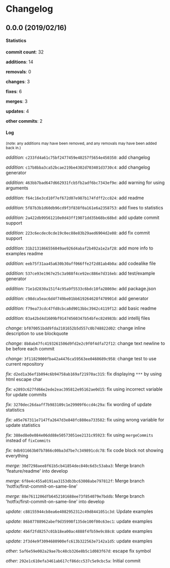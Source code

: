 # Changelog
## 0.0.0 (2019/02/16)
#### Statistics
**commit count**: 32

**additions**: 14

**removals**: 0

**changes**: 3

**fixes**: 6

**merges**: 3

**updates**: 4

**other commits**: 2

#### Log
<small>(note: any additions may have been removed, and any removals may have been added back in.)</small>

*addition:* `c233fd4a61c75bf2477459e40257f5654e450350`: add changelog

*addition:* `c17b8bba3ca52bcae219be4302d703401d3730c4`: add changelog generator

*addition:* `463bb7bad647d662931fcb5fb2adf6bc7343ef9e`: add warning for using arguments

*addition:* `f64c16e3cd10f7ef672d07e987b174fdff2cc824`: add readme

*addition:* `5f87b3b1d60db96cd9f3f838f0a161e6a2358753`: add fixes to statistics

*addition:* `2a422db99561210e0d43ff19071dd35b68bc68bd`: add update commit support

*addition:* `223c6ecdec0cde19c0ec88e83b29aed6904d2e08`: add fix commit support

*addition:* `31b2131866556049ae926d4abaf2b492a1e2af28`: add more info to examples readme

*addition:* `eeb75f31aa45a630b30aff066ffe2f2d81ab4b0a`: add codealike file

*addition:* `537ce93e1967e25c3a988f4ce92ec886e7d316eb`: add test/example generator

*addition:* `71e1d2830a151f4c95a9f5533c6bdc10fa28069e`: add package.json

*addition:* `c98dca5eac6d4f749be01bb619264628f470901d`: add generator

*addition:* `f79ea73cdc47fd8cbca8d9013bbc3942c4119f12`: add basic readme

*addition:* `03a42bd4d1609bf91474560347b54bfec824983b`: add intellij files

*change:* `bf070051bdd9fda2101652b5d557c0b748822d02`: change inline description to use blockquote

*change:* `8b8ab47fc4193261506d9fd2e2c9f0f4dfa72f12`: change text newline to be before each commit

*change:* `3f11829000fba42a4476ca59563ee0460689c958`: change test to use current repository

*fix:* `d2ed1a36ef1b094c6b94758ab169af21970ac315`: fix displaying `***` by using html escape char

*fix:* `e2893c627fd66e2ede2eac395812e95162ae0d15`: fix using incorrect variable for update commits

*fix:* `3270dec26daaff7b983109c1e29909f6ccd4c29a`: fix wording of update statistics

*fix:* `a05e767311e7147fa2647d3e848fc880ea733582`: fix using wrong variable for update statistics

*fix:* `388ed8e0e084e06dd88e50573051ee2131c95923`: fix using `mergeCommits` instead of `fixCommits`

*fix:* `0db931663b07b7866c00ba3d7be7c349891cdc78`: fix code block not showing everything

*merge:* `30d7298aee8f61b5cb41854dec840c6d3c53aba3`: Merge branch 'feature/readme' into develop

*merge:* `6f8e4c455a0191aa3153db3bc63008abe797812f`: Merge branch 'hotfix/first-commit-on-same-line'

*merge:* `88e7611206dfb6452101688ee73f854079e7bddb`: Merge branch 'hotfix/first-commit-on-same-line' into develop

*update:* `c88155944cb8ea6e4082952312c49d8441051c3d`: Update examples

*update:* `86b87788962abef9d35998f135de100f00c63ec1`: update examples

*update:* `4b6f2fd8257c01b18ea00ac4888f4fb59e9c88c8`: update examples

*update:* `2f3d4e9f3094680900efc613b322563e7142a1d5`: update examples

*other:* `5af6e59e002a29ae7bc48cb326e8b5c1d083f67d`: escape fix symbol

*other:* `292e1c610efa3461ab617cf86dcc537c5e9cbc5a`: Initial commit
